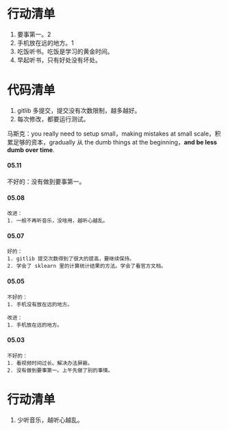 
# 行动清单  

1. 要事第一。2  
2. 手机放在远的地方。1 
3. 吃饭听书。吃饭是学习的黄金时间。   
4. 早起听书，只有好处没有坏处。



# 代码清单   

1. gitlib 多提交，提交没有次数限制，越多越好。   
2. 每次修改，都要运行测试。   


马斯克：you really need to setup small，making mistakes at small scale，积累足够的资本，gradually 从 the dumb things at the beginning，**and be less dumb over time**.   



#### 05.11  

不好的：没有做到要事第一。   


#### 05.08   

    改进：
    1. 一般不再听音乐，没啥用，越听心越乱。  
    

#### 05.07   

    好的：  
    1. gitlib 提交次数得到了很大的提高，要继续保持。
    2. 学会了 sklearn 里的计算统计结果的方法。学会了看官方文档。
    

#### 05.05  
    
    不好的：  
    1. 手机没有放在远的地方。   
    
    改进：  
    1. 手机放在远的地方。


#### 05.03  

    不好的：  
    1. 看视频时间过长。解决办法屏蔽。  
    2. 没有做到要事第一。上午先做了别的事情。   



# 行动清单  

1. 少听音乐，越听心越乱。  

